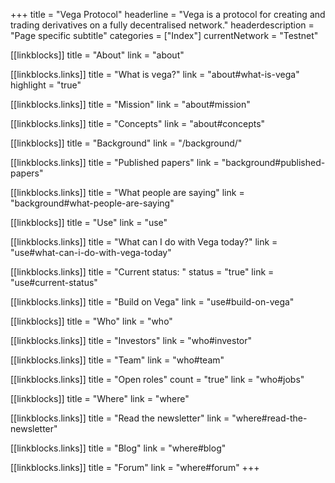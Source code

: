 +++
title = "Vega Protocol"
headerline = "Vega is a protocol for creating and trading derivatives on a fully decentralised network."
headerdescription = "Page specific subtitle"
categories = ["Index"]
currentNetwork = "Testnet"

[[linkblocks]]
  title = "About"
  link = "about"

  [[linkblocks.links]]
  title = "What is vega?"
  link = "about#what-is-vega"
  highlight = "true"

  [[linkblocks.links]]
  title = "Mission"
  link = "about#mission"

  [[linkblocks.links]]
  title = "Concepts"
  link = "about#concepts"

[[linkblocks]]
  title = "Background"
  link = "/background/"

  [[linkblocks.links]]
  title = "Published papers"
  link = "background#published-papers"

  [[linkblocks.links]]
  title = "What people are saying"
  link = "background#what-people-are-saying"

[[linkblocks]]
  title = "Use"
  link = "use"

  [[linkblocks.links]]
  title = "What can I do with Vega today?"
  link = "use#what-can-i-do-with-vega-today"

  [[linkblocks.links]]
  title = "Current status: "
  status = "true"
  link = "use#current-status"

  [[linkblocks.links]]
  title = "Build on Vega"
  link = "use#build-on-vega"

[[linkblocks]]
  title = "Who"
  link = "who"

  [[linkblocks.links]]
  title = "Investors"
  link = "who#investor"

  [[linkblocks.links]]
  title = "Team"
  link = "who#team"

  [[linkblocks.links]]
  title = "Open roles"
  count = "true"
  link = "who#jobs"

[[linkblocks]]
  title = "Where"
  link = "where"

  [[linkblocks.links]]
  title = "Read the newsletter"
  link = "where#read-the-newsletter"

  [[linkblocks.links]]
  title = "Blog"
  link = "where#blog"

  [[linkblocks.links]]
  title = "Forum"
  link = "where#forum"
+++